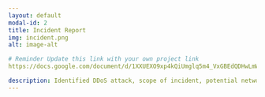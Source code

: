 ```yaml
---
layout: default
modal-id: 2
title: Incident Report
img: incident.png
alt: image-alt

# Reminder Update this link with your own project link
https://docs.google.com/document/d/1XXUEXO9xp4kQiUmglq5m4_VxGBEdQDHwLmWpa6XAKD0/edit?tab=t.0

description: Identified DDoS attack, scope of incident, potential network vulnerabilities and protection measures, and properly documented analysis and recovery plans in order to restore normal operations and maintain alignment with NIST CSF best practices.
---
```

